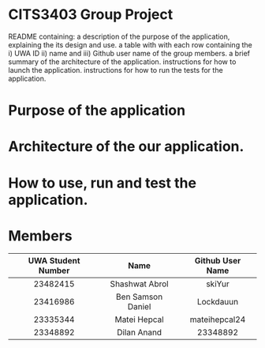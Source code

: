 # CITS3403 Group Project

README containing:
a description of the purpose of the application, explaining the its design and use.
a table with with each row containing the i) UWA ID ii) name and iii) Github user name of the group members.
a brief summary of the architecture of the application.
instructions for how to launch the application.
instructions for how to run the tests for the application.

# Purpose of the application
# Architecture of the our application.
# How to use, run and test the application. 


# Members 

| UWA Student Number | Name | Github User Name |
| :---:              |     :---:      |     :---:       |
| 23482415           | Shashwat Abrol    | skiYur       |
| 23416986           | Ben Samson Daniel | Lockdauun    |
| 23335344           | Matei Hepcal      | mateihepcal24|
| 23348892           | Dilan Anand       | 23348892     |
